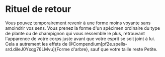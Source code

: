 # Rituel de retour

<p><span id="ctl00_MainContent_DetailedOutput">Vous pouvez temporairement revenir à une forme moins voyante sans amoindrir vos sens. Vous prenez la forme d'un spécimen ordinaire du type de plante ou de champignon qui vous ressemble le plus, retrouvant l'apparence de votre corps juste avant que votre esprit se soit joint à lui. Cela a autrement les effets de @Compendium[pf2e.spells-srd.dileJ0Yxqg76LMvu]{Forme d'arbre}, sauf que votre taille reste Petite.&nbsp;</span></p>